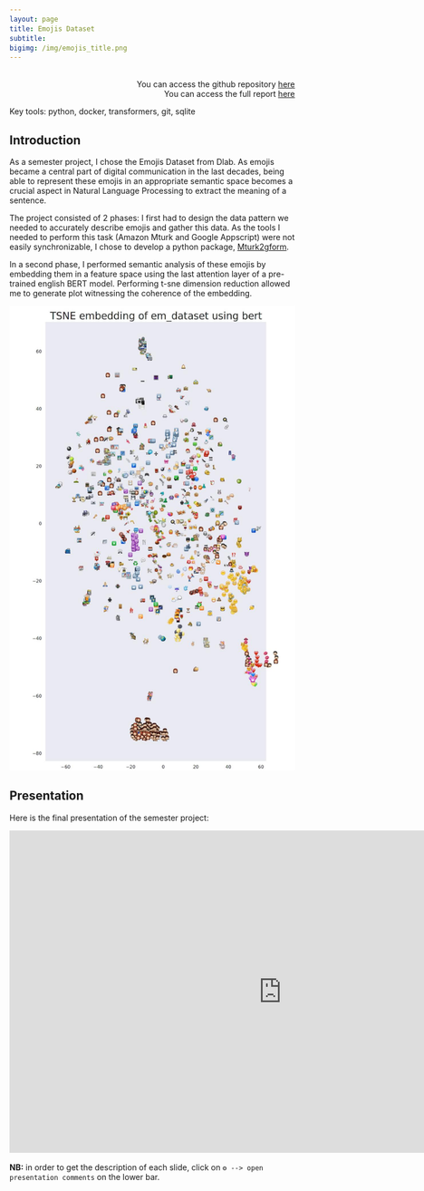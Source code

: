 ```yaml
---
layout: page
title: Emojis Dataset
subtitle:
bigimg: /img/emojis_title.png
---
```


<p align="right">
<br>You can access the github repository <a href="https://github.com/ymentha14/emojis_dataset"> here </a><br>
You can access the full report <a href= "https://drive.google.com/file/d/1NDsbZA2GApA23yUsLt0LCQ6qEmBtsB4U/view?usp=sharing"> here </a>

</p>

<p class="used_tools">Key tools: python, docker, transformers, git, sqlite </p>

## Introduction

As a semester project, I chose the Emojis Dataset from Dlab. As emojis became a central part of digital communication in the last decades, being able to represent these emojis in an appropriate semantic space becomes a crucial aspect in Natural Language Processing to extract the meaning of a sentence. <br>

The project consisted of 2 phases: I first had to design the data pattern we needed to accurately describe emojis and gather this data. As the tools I needed to perform this task (Amazon Mturk and Google Appscript) were not easily synchronizable, I chose to develop a python package, [Mturk2gform](https://ymentha14.github.io/2010-10-10-mt2gf/). <br>


In a second phase, I performed semantic analysis of these emojis by embedding them in a feature space using the last attention layer of a pre-trained english BERT model. Performing t-sne dimension reduction allowed me to generate plot witnessing the coherence of the embedding.

<img src="/img/emoji_tsne.jpeg">

## Presentation
Here is the final presentation of the semester project:
<iframe src="https://docs.google.com/presentation/d/e/2PACX-1vQ8gvfo7nvSPotLRXEx5ZWjEQAY1SFSu-4kli85oxKLaL6lH_6oNqo5QK5I_crn0VT17tbhcsa_zLeR/embed?start=false&loop=false&delayms=60000" frameborder="0" width="960" height="569" allowfullscreen="true" mozallowfullscreen="true" webkitallowfullscreen="true"></iframe>

<b>NB:</b> in order to get the description of each slide, click on `⚙️ --> open presentation comments` on the lower bar.



